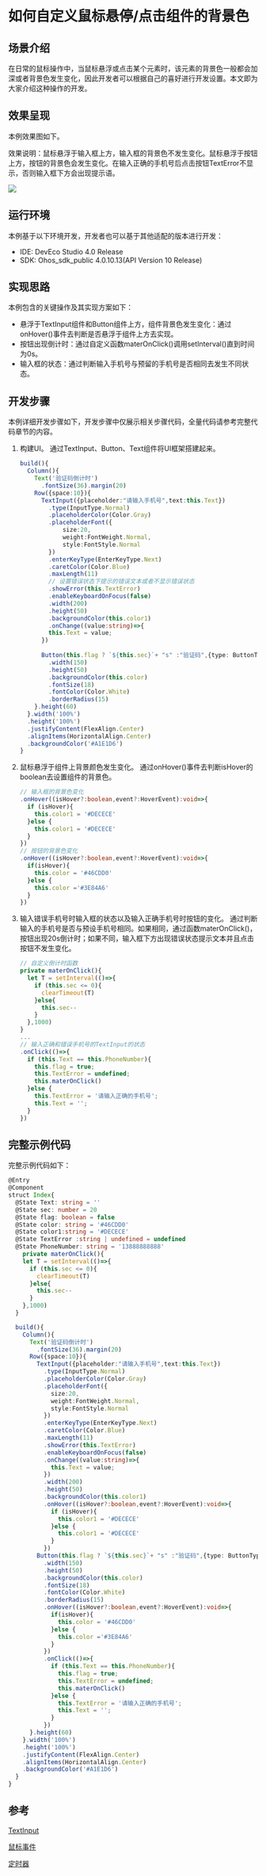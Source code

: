 # 如何自定义鼠标悬停/点击组件的背景色
## 场景介绍
在日常的鼠标操作中，当鼠标悬浮或点击某个元素时，该元素的背景色一般都会加深或者背景色发生变化，因此开发者可以根据自己的喜好进行开发设置。本文即为大家介绍这种操作的开发。

## 效果呈现
本例效果图如下。

效果说明：鼠标悬浮于输入框上方，输入框的背景色不发生变化。鼠标悬浮于按钮上方，按钮的背景色会发生变化。在输入正确的手机号后点击按钮TextError不显示，否则输入框下方会出现提示语。

![](figures/mouse.gif)


## 运行环境
本例基于以下环境开发，开发者也可以基于其他适配的版本进行开发：
- IDE: DevEco Studio 4.0 Release
- SDK: Ohos_sdk_public 4.0.10.13(API Version 10 Release)

## 实现思路
本例包含的关键操作及其实现方案如下：

- 悬浮于TextInput组件和Button组件上方，组件背景色发生变化：通过onHover()事件去判断是否悬浮于组件上方去实现。
- 按钮出现倒计时：通过自定义函数materOnClick()调用setInterval()直到时间为0s。
- 输入框的状态：通过判断输入手机号与预留的手机号是否相同去发生不同状态。

## 开发步骤
本例详细开发步骤如下，开发步骤中仅展示相关步骤代码，全量代码请参考完整代码章节的内容。
1. 构建UI。
    通过TextInput、Button、Text组件将UI框架搭建起来。
    ```ts
    build(){
      Column(){
        Text('验证码倒计时')
          .fontSize(36).margin(20)
        Row({space:10}){
          TextInput({placeholder:"请输入手机号",text:this.Text})
            .type(InputType.Normal)
            .placeholderColor(Color.Gray)
            .placeholderFont({
                size:20,
                weight:FontWeight.Normal,
                style:FontStyle.Normal
            })
            .enterKeyType(EnterKeyType.Next)
            .caretColor(Color.Blue)
            .maxLength(11)
            // 设置错误状态下提示的错误文本或者不显示错误状态
            .showError(this.TextError)
            .enableKeyboardOnFocus(false)
            .width(200)
            .height(50)
            .backgroundColor(this.color1)
            .onChange((value:string)=>{
            this.Text = value;
          })
        
          Button(this.flag ? `${this.sec}`+ "s" :"验证码",{type: ButtonType.Normal})
            .width(150)
            .height(50)
            .backgroundColor(this.color)
            .fontSize(18)
            .fontColor(Color.White)
            .borderRadius(15)
        }.height(60)
      }.width('100%')
      .height('100%')
      .justifyContent(FlexAlign.Center)
      .alignItems(HorizontalAlign.Center)
      .backgroundColor('#A1E1D6')
    }
    ```
2. 鼠标悬浮于组件上背景颜色发生变化。
    通过onHover()事件去判断isHover的boolean去设置组件的背景色。
    ```ts
    // 输入框的背景色变化
    .onHover((isHover?:boolean,event?:HoverEvent):void=>{
      if (isHover){
        this.color1 = '#DECECE'
      }else {
        this.color1 = '#DECECE'
      }
    })
    // 按钮的背景色变化
    .onHover((isHover?:boolean,event?:HoverEvent):void=>{
      if(isHover){
        this.color = '#46CDD0'
      }else {
        this.color ='#3E84A6'
      }
    })
    ```
3. 输入错误手机号时输入框的状态以及输入正确手机号时按钮的变化。 
    通过判断输入的手机号是否与预设手机号相同。如果相同，通过函数materOnClick()，按钮出现20s倒计时；如果不同，输入框下方出现错误状态提示文本并且点击按钮不发生变化。
    ```ts
    // 自定义倒计时函数
    private materOnClick(){
      let T = setInterval(()=>{
        if (this.sec <= 0){
          clearTimeout(T)
        }else{
          this.sec--
        }
      },1000)
    }
    ...
    // 输入正确和错误手机号的TextInput的状态
    .onClick(()=>{
      if (this.Text == this.PhoneNumber){
        this.flag = true;
        this.TextError = undefined;
        this.materOnClick()
      }else {
        this.TextError = '请输入正确的手机号';
        this.Text = '';
      }
    })
    ```

## 完整示例代码
完整示例代码如下：
```ts  
@Entry
@Component
struct Index{
  @State Text: string = ''
  @State sec: number = 20
  @State flag: boolean = false
  @State color: string = '#46CDD0'
  @State color1:string = '#DECECE'
  @State TextError :string | undefined = undefined
  @State PhoneNumber: string = '13888888888'
    private materOnClick(){
    let T = setInterval(()=>{
      if (this.sec <= 0){
        clearTimeout(T)
      }else{
        this.sec--
      }
    },1000)
  }

  build(){
    Column(){
      Text('验证码倒计时')
        .fontSize(36).margin(20)
      Row({space:10}){
        TextInput({placeholder:"请输入手机号",text:this.Text})
          .type(InputType.Normal)
          .placeholderColor(Color.Gray)
          .placeholderFont({
            size:20,
            weight:FontWeight.Normal,
            style:FontStyle.Normal
          })
          .enterKeyType(EnterKeyType.Next)
          .caretColor(Color.Blue)
          .maxLength(11)
          .showError(this.TextError)
          .enableKeyboardOnFocus(false)
          .onChange((value:string)=>{
            this.Text = value;
          })
          .width(200)
          .height(50)
          .backgroundColor(this.color1)
          .onHover((isHover?:boolean,event?:HoverEvent):void=>{
            if (isHover){
              this.color1 = '#DECECE'
            }else {
              this.color1 = '#DECECE'
            }
          })
        Button(this.flag ? `${this.sec}`+ "s" :"验证码",{type: ButtonType.Normal})
          .width(150)
          .height(50)
          .backgroundColor(this.color)
          .fontSize(18)
          .fontColor(Color.White)
          .borderRadius(15)
          .onHover((isHover?:boolean,event?:HoverEvent):void=>{
            if(isHover){
              this.color = '#46CDD0'
            }else {
              this.color ='#3E84A6'
            }
          })
          .onClick(()=>{
            if (this.Text == this.PhoneNumber){
              this.flag = true;
              this.TextError = undefined;
              this.materOnClick()
            }else {
              this.TextError = '请输入正确的手机号';
              this.Text = '';
            }
          })
      }.height(60)
    }.width('100%')
    .height('100%')
    .justifyContent(FlexAlign.Center)
    .alignItems(HorizontalAlign.Center)
    .backgroundColor('#A1E1D6')
  }
}

```

## 参考

[TextInput](../application-dev/reference/arkui-ts/ts-basic-components-textinput.md)

[鼠标事件](../application-dev/reference/arkui-ts/ts-universal-mouse-key.md)

[定时器](../application-dev/reference/apis/js-apis-timer.md)
